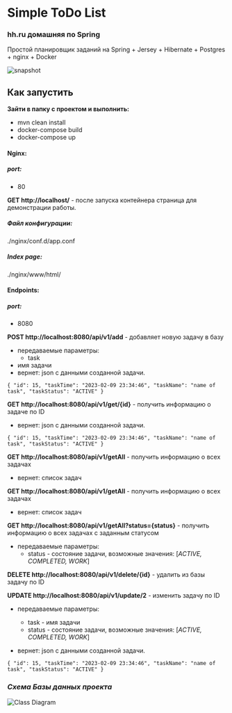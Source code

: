 # Simple ToDo List

### hh.ru домашняя по Spring

Простой планировщик заданий на Spring + Jersey + Hibernate + Postgres + nginx + Docker

![snapshot](http://https://raw.githubusercontent.com/bannovdaniil/hh_todolist/snapshot.jpg)

## Как запустить

**Зайти в папку с проектом и выполнить:**

- mvn clean install
- docker-compose build
- docker-compose up

#### Nginx:
##### port:
- 80

**GET http://localhost/** - после запуска контейнера страница для демонстрации работы.

##### Файл конфигурации:
./nginx/conf.d/app.conf
##### Index page:
./nginx/www/html/

#### Endpoints:
##### port:
- 8080

**POST http://localhost:8080/api/v1/add** - добавляет новую задачу в базу

- передаваемые параметры:
    - task
- имя задачи
- вернет:
  json с данными созданной задачи.

`{
"id": 15,
"taskTime": "2023-02-09 23:34:46",
"taskName": "name of task",
"taskStatus": "ACTIVE"
}`

**GET http://localhost:8080/api/v1/get/{id}** - получить информацию о задаче по ID
- вернет:
json с данными созданной задачи.

`{
"id": 15,
"taskTime": "2023-02-09 23:34:46",
"taskName": "name of task",
"taskStatus": "ACTIVE"
}`

**GET http://localhost:8080/api/v1/getAll** - получить информацию о всех задачах
- вернет:
 список задач

**GET http://localhost:8080/api/v1/getAll** - получить информацию о всех задачах
- вернет:
  список задач

**GET http://localhost:8080/api/v1/getAll?status={status}** - получить информацию о всех задачах с заданным статусом
- передаваемые параметры:
  - status - состояние задачи, возможные значения: [_ACTIVE, COMPLETED, WORK_]

**DELETE http://localhost:8080/api/v1/delete/{id}** - удалить из базы задачу по ID

**UPDATE http://localhost:8080/api/v1/update/2** - изменить задачу по ID
- передаваемые параметры:
  - task - имя задачи
  - status - состояние задачи, возможные значения: [_ACTIVE, COMPLETED, WORK_]

- вернет:
json с данными созданной задачи.

`{
"id": 15,
"taskTime": "2023-02-09 23:34:46",
"taskName": "name of task",
"taskStatus": "ACTIVE"
}`


### _Схема Базы данных проекта_

![Class Diagram](http://www.plantuml.com/plantuml/proxy?src=https://raw.githubusercontent.com/bannovdaniil/hh_todolist/uml/scheme.puml?new)
